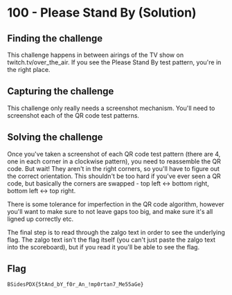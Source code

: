 # 100 - Please Stand By (Solution)

## Finding the challenge

This challenge happens in between airings of the TV show on twitch.tv/over_the_air. If you see the Please Stand By test pattern, you're in the right place.


## Capturing the challenge

This challenge only really needs a screenshot mechanism. You'll need to screenshot each of the QR code test patterns.

## Solving the challenge

Once you've taken a screenshot of each QR code test pattern (there are 4, one in each corner in a clockwise pattern), you need to reassemble the QR code. But wait! They aren't in the right corners, so you'll have to figure out the correct orientation. This shouldn't be too hard if you've ever seen a QR code, but basically the corners are swapped - top left <-> bottom right, bottom left <-> top right. 

There is some tolerance for imperfection in the QR code algorithm, however you'll want to make sure to not leave gaps too big, and make sure it's all ligned up correctly etc.

The final step is to read through the zalgo text in order to see the underlying flag. The zalgo text isn't the flag itself (you can't just paste the zalgo text into the scoreboard), but if you read it you'll be able to see the flag.

## Flag

```
BSidesPDX{5tAnd_bY_f0r_An_!mp0rtan7_Me55aGe}
```
